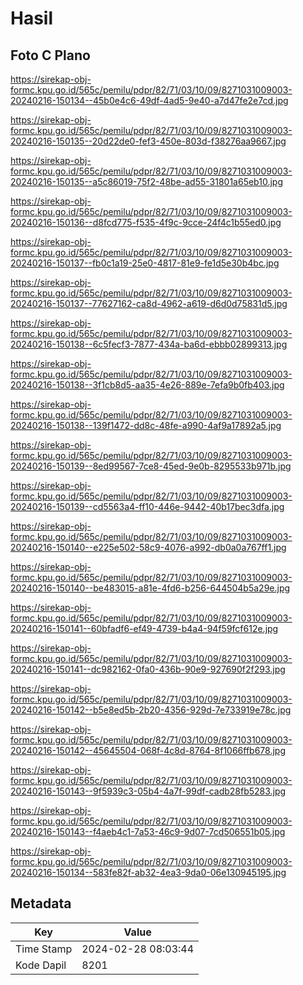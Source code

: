 # Hasil

## Foto C Plano

https://sirekap-obj-formc.kpu.go.id/565c/pemilu/pdpr/82/71/03/10/09/8271031009003-20240216-150134--45b0e4c6-49df-4ad5-9e40-a7d47fe2e7cd.jpg

https://sirekap-obj-formc.kpu.go.id/565c/pemilu/pdpr/82/71/03/10/09/8271031009003-20240216-150135--20d22de0-fef3-450e-803d-f38276aa9667.jpg

https://sirekap-obj-formc.kpu.go.id/565c/pemilu/pdpr/82/71/03/10/09/8271031009003-20240216-150135--a5c86019-75f2-48be-ad55-31801a65eb10.jpg

https://sirekap-obj-formc.kpu.go.id/565c/pemilu/pdpr/82/71/03/10/09/8271031009003-20240216-150136--d8fcd775-f535-4f9c-9cce-24f4c1b55ed0.jpg

https://sirekap-obj-formc.kpu.go.id/565c/pemilu/pdpr/82/71/03/10/09/8271031009003-20240216-150137--fb0c1a19-25e0-4817-81e9-fe1d5e30b4bc.jpg

https://sirekap-obj-formc.kpu.go.id/565c/pemilu/pdpr/82/71/03/10/09/8271031009003-20240216-150137--77627162-ca8d-4962-a619-d6d0d75831d5.jpg

https://sirekap-obj-formc.kpu.go.id/565c/pemilu/pdpr/82/71/03/10/09/8271031009003-20240216-150138--6c5fecf3-7877-434a-ba6d-ebbb02899313.jpg

https://sirekap-obj-formc.kpu.go.id/565c/pemilu/pdpr/82/71/03/10/09/8271031009003-20240216-150138--3f1cb8d5-aa35-4e26-889e-7efa9b0fb403.jpg

https://sirekap-obj-formc.kpu.go.id/565c/pemilu/pdpr/82/71/03/10/09/8271031009003-20240216-150138--139f1472-dd8c-48fe-a990-4af9a17892a5.jpg

https://sirekap-obj-formc.kpu.go.id/565c/pemilu/pdpr/82/71/03/10/09/8271031009003-20240216-150139--8ed99567-7ce8-45ed-9e0b-8295533b971b.jpg

https://sirekap-obj-formc.kpu.go.id/565c/pemilu/pdpr/82/71/03/10/09/8271031009003-20240216-150139--cd5563a4-ff10-446e-9442-40b17bec3dfa.jpg

https://sirekap-obj-formc.kpu.go.id/565c/pemilu/pdpr/82/71/03/10/09/8271031009003-20240216-150140--e225e502-58c9-4076-a992-db0a0a767ff1.jpg

https://sirekap-obj-formc.kpu.go.id/565c/pemilu/pdpr/82/71/03/10/09/8271031009003-20240216-150140--be483015-a81e-4fd6-b256-644504b5a29e.jpg

https://sirekap-obj-formc.kpu.go.id/565c/pemilu/pdpr/82/71/03/10/09/8271031009003-20240216-150141--60bfadf6-ef49-4739-b4a4-94f59fcf612e.jpg

https://sirekap-obj-formc.kpu.go.id/565c/pemilu/pdpr/82/71/03/10/09/8271031009003-20240216-150141--dc982162-0fa0-436b-90e9-927690f2f293.jpg

https://sirekap-obj-formc.kpu.go.id/565c/pemilu/pdpr/82/71/03/10/09/8271031009003-20240216-150142--b5e8ed5b-2b20-4356-929d-7e733919e78c.jpg

https://sirekap-obj-formc.kpu.go.id/565c/pemilu/pdpr/82/71/03/10/09/8271031009003-20240216-150142--45645504-068f-4c8d-8764-8f1066ffb678.jpg

https://sirekap-obj-formc.kpu.go.id/565c/pemilu/pdpr/82/71/03/10/09/8271031009003-20240216-150143--9f5939c3-05b4-4a7f-99df-cadb28fb5283.jpg

https://sirekap-obj-formc.kpu.go.id/565c/pemilu/pdpr/82/71/03/10/09/8271031009003-20240216-150143--f4aeb4c1-7a53-46c9-9d07-7cd506551b05.jpg

https://sirekap-obj-formc.kpu.go.id/565c/pemilu/pdpr/82/71/03/10/09/8271031009003-20240216-150134--583fe82f-ab32-4ea3-9da0-06e130945195.jpg


## Metadata

| Key        | Value               |
| ---------- | ------------------- |
| Time Stamp | 2024-02-28 08:03:44 |
| Kode Dapil | 8201                |



